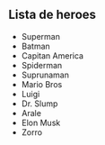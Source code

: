 ## Lista de heroes

- Superman
- Batman
- Capitan America
- Spiderman
- Suprunaman
- Mario Bros
- Luigi
- Dr. Slump
- Arale
- Elon Musk
- Zorro
